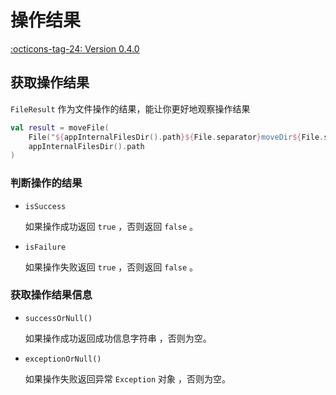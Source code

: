 # 操作结果

[:octicons-tag-24: Version 0.4.0](https://ave.entropy2020.cn/version/VastTools/#040)

## 获取操作结果

`FileResult` 作为文件操作的结果，能让你更好地观察操作结果

```kotlin
val result = moveFile(
    File("${appInternalFilesDir().path}${File.separator}moveDir${File.separator}1.txt"),
    appInternalFilesDir().path
)
```

### 判断操作的结果

- `isSuccess`

    如果操作成功返回 `true` ，否则返回 `false` 。

- `isFailure`

    如果操作失败返回 `true` ，否则返回 `false` 。

### 获取操作结果信息

- `successOrNull()`

    如果操作成功返回成功信息字符串 ，否则为空。

- `exceptionOrNull()`

    如果操作失败返回异常 `Exception` 对象 ，否则为空。